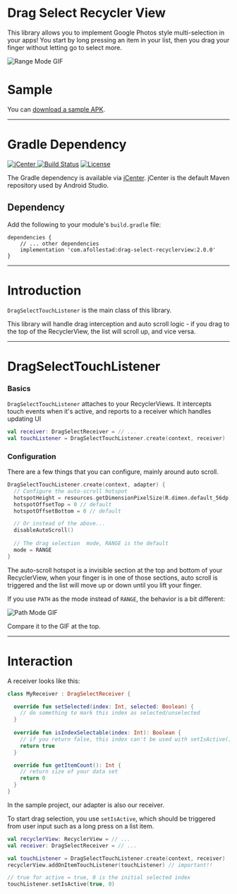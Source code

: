 # Drag Select Recycler View

This library allows you to implement Google Photos style multi-selection in your apps! You start
by long pressing an item in your list, then you drag your finger without letting go to select more.

![Range Mode GIF](https://github.com/afollestad/drag-select-recyclerview/raw/master/art/range.gif)

# Sample

You can [download a sample APK](https://github.com/afollestad/drag-select-recyclerview/raw/master/sample/sample.apk).

---

# Gradle Dependency

[ ![jCenter](https://api.bintray.com/packages/drummer-aidan/maven/drag-select-recyclerview/images/download.svg) ](https://bintray.com/drummer-aidan/maven/drag-select-recyclerview/_latestVersion)
[![Build Status](https://travis-ci.org/afollestad/drag-select-recyclerview.svg)](https://travis-ci.org/afollestad/drag-select-recyclerview)
[![License](https://img.shields.io/badge/license-Apache%202-4EB1BA.svg?style=flat-square)](https://www.apache.org/licenses/LICENSE-2.0.html)

The Gradle dependency is available via [jCenter](https://bintray.com/drummer-aidan/maven/material-camera/view).
jCenter is the default Maven repository used by Android Studio.

## Dependency

Add the following to your module's `build.gradle` file:

```Gradle
dependencies {
    // ... other dependencies
    implementation 'com.afollestad:drag-select-recyclerview:2.0.0'
}
```

---

# Introduction

`DragSelectTouchListener` is the main class of this library.

This library will handle drag interception and auto scroll logic - if you drag to the top of the RecyclerView,
the list will scroll up, and vice versa.

---

# DragSelectTouchListener

### Basics

`DragSelectTouchListener` attaches to your RecyclerViews. It intercepts touch events
when it's active, and reports to a receiver which handles updating UI

```kotlin
val receiver: DragSelectReceiver = // ...
val touchListener = DragSelectTouchListener.create(context, receiver)
```

### Configuration

There are a few things that you can configure, mainly around auto scroll.

```kotlin
DragSelectTouchListener.create(context, adapter) {
  // Configure the auto-scroll hotspot
  hotspotHeight = resources.getDimensionPixelSize(R.dimen.default_56dp)
  hotspotOffsetTop = 0 // default
  hotspotOffsetBottom = 0 // default

  // Or instead of the above...
  disableAutoScroll()
  
  // The drag selection  mode, RANGE is the default
  mode = RANGE
}
```

The auto-scroll hotspot is a invisible section at the top and bottom of your
RecyclerView, when your finger is in one of those sections, auto scroll is
triggered and the list will move up or down until you lift your finger.

If you use `PATH` as the mode instead of `RANGE`, the behavior is a bit different:

![Path Mode GIF](https://github.com/afollestad/drag-select-recyclerview/raw/master/art/path.gif)

Compare it to the GIF at the top.

---

# Interaction

A receiver looks like this:

```kotlin
class MyReceiver : DragSelectReceiver {

  override fun setSelected(index: Int, selected: Boolean) {
    // do something to mark this index as selected/unselected
  }
  
  override fun isIndexSelectable(index: Int): Boolean {
    // if you return false, this index can't be used with setIsActive()
    return true
  }

  override fun getItemCount(): Int {
    // return size of your data set
    return 0
  }
}
```

In the sample project, our adapter is also our receiver.

To start drag selection, you use `setIsActive`, which should be triggered
from user input such as a long press on a list item.

```kotlin
val recyclerView: RecyclerView = // ...
val receiver: DragSelectReceiver = // ...

val touchListener = DragSelectTouchListener.create(context, receiver)
recyclerView.addOnItemTouchListener(touchListener) // important!!

// true for active = true, 0 is the initial selected index
touchListener.setIsActive(true, 0)
````

